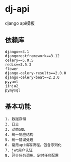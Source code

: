 # dj-api

django api模板

## 依赖库

```text
django==3.1
djangorestframework==3.12
celery==5.0.5
redis==3.5.3
flower
django-celery-results==2.0.0
django-celery-beat==2.2.0
pyyaml
jinja2
pymysql
```

## 基本功能

```text
1. 数据存储
2. 日志
3. 动态SQL
4. 统一响应结构
5. 统一错误处理
6. 常用api编写流程，包含序列化
7. jwt用户认证
8. 异步任务调用、定时任务配置
```
